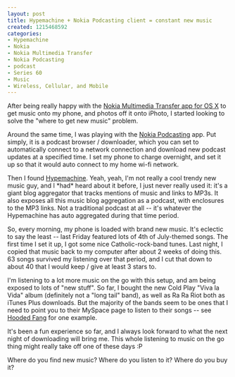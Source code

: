 ```yaml
--- 
layout: post
title: Hypemachine + Nokia Podcasting client = constant new music
created: 1215468592
categories: 
- Hypemachine
- Nokia
- Nokia Multimedia Transfer
- Nokia Podcasting
- podcast
- Series 60
- Music
- Wireless, Cellular, and Mobile
---
```

<p>After being really happy with the <a href="http://europe.nokia.com/A4423134">Nokia Multimedia Transfer app for OS X</a> to get music onto my phone, and photos off it onto iPhoto, I started looking to solve the "where to get new music" problem.</p>

<p>Around the same time, I was playing with the <a href="http://europe.nokia.com/A4577366">Nokia Podcasting</a> app. Put simply, it is a podcast browser / downloader, which you can set to automatically connect to a network connection and download new podcast updates at a specified time. I set my phone to charge overnight, and set it up so that it would auto connect to my home wi-fi network.</p>

<p>Then I found <a href="http://hypem.com/">Hypemachine</a>. Yeah, yeah, I'm not really a cool trendy new music guy, and I *had* heard about it before, I just never really used it: it's a giant blog aggregator that tracks mentions of music and links to MP3s. It also exposes all this music blog aggregation as a podcast, with enclosures to the MP3 links. Not a traditional podcast at all -- it's whatever the Hypemachine has auto aggregated during that time period.</p>

<p>So, every morning, my phone is loaded with brand new music. It's eclectic to say the least -- last Friday featured lots of 4th of July-themed songs. The first time I set it up, I got some nice Catholic-rock-band tunes. Last night, I copied that music back to my computer after about 2 weeks of doing this. 63 songs survived my listening over that period, and I cut that down to about 40 that I would keep / give at least 3 stars to.</p>

<p>I'm listening to a lot more music on the go with this setup, and am being exposed to lots of "new stuff". So far, I bought the new Cold Play "Viva la Vida" album (definitely not a "long tail" band), as well as Ra Ra Riot both as iTunes Plus downloads. But the majority of the bands seem to be ones that I need to point you to their MySpace page to listen to their songs -- see <a href="http://www.myspace.com/hoodedfang">Hooded Fang</a> for one example.</p> 

<p>It's been a fun experience so far, and I always look forward to what the next night of downloading will bring me. This whole listening to music on the go thing might really take off one of these days :P</p>

<p>Where do you find new music? Where do you listen to it? Where do you buy it?</p>
<!--break-->
